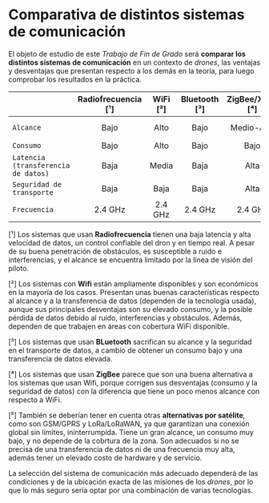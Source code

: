 # Comparativa de distintos sistemas de comunicación

El objeto de estudio de este *Trabajo de Fin de Grado* será **comparar los distintos sistemas de comunicación** en un contexto
de *drones*, las ventajas y desventajas que presentan respecto a los demás en la teoría, para luego comprobar los resultados
en la práctica.


|  |  Radiofrecuencia [¹] | WiFi [²] |  Bluetooth [³] |  ZigBee/Xbee [⁴]  | Satélite [⁵] |
| :--- | :---: | :---: | :---: | :---: | :---: |
| `Alcance` | Bajo | Alto | Bajo | Medio-Alto | Muy Alto |
| `Consumo` | Bajo | Alto | Bajo | Bajo | Bajo |
| `Latencia (transferencia de datos)` | Baja | Media | Baja | Alta | Alta
| `Seguridad de transporte` | Baja | Baja | Baja | Alta | Alta |
| `Frecuencia` | 2.4 GHz | 2.4 GHz | 2.4 GHz | 2.4 GHz | 868  MHz |


[¹] Los sistemas que usan **Radiofrecuencia** tienen una baja latencia y alta velocidad de datos, un control confiable del dron
y en tiempo real. A pesar de su buena penetración de obstáculos, es susceptible a ruido e interferencias, y el alcance se 
encuentra limitado por la línea de visión del piloto.

[²] Los sistemas con **Wifi** están ampliamente disponibles y son económicos en la mayoría de los casos. Presentan unas buenas 
características respecto al alcance y a la transferencia de datos (dependen de la tecnología usada), aunque sus principales 
desventajas son su elevado consumo, y la posible pérdida de datos debido al ruido, interferencias y obstáculos. Además, dependen 
de que trabajen en áreas con cobertura WiFi disponible.

[³] Los sistemas que usan **BLuetooth** sacrifican su alcance y la seguridad en el transporte de datos, a cambio de obtener un 
consumo bajo y una transferencia de datos elevada.

[⁴] Los sistemas que usan **ZigBee** parece que son una buena alternativa a los sistemas que usan Wifi, porque corrigen sus 
desventajas (consumo y la seguridad de datos) con la diferencia que tiene un poco menos alcance con respecto a WiFi.

[⁵] También se deberían tener en cuenta otras **alternativas por satélite**, como son GSM/GPRS y LoRa/LoRaWAN, ya que garantizan 
una conexión global sin límites, ininterrumpida. Tiene un gran alcance, un consumo muy bajo, y no depende de la cobrtura de la zona.
Son adecuados si no se precisa de una transferencia de datos ni de una frecuencia muy alta, además tener un elevado costo de hardware
y de servicio.



La selección del sistema de comunicación más adecuado dependerá de las condiciones y de la ubicación exacta de las misiones de los *drones*,
por lo que lo más seguro sería optar por una combinación de varias tecnologías.
